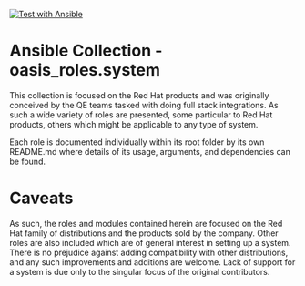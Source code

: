 [![Test with Ansible](https://github.com/oasis-roles/ansible_collection_system/workflows/Test%20with%20Ansible/badge.svg)](https://github.com/oasis-roles/ansible_collection_system/actions)

# Ansible Collection - oasis_roles.system

This collection is focused on the Red Hat products and was originally conceived
by the QE teams tasked with doing full stack integrations. As such a wide
variety of roles are presented, some particular to Red Hat products, others
which might be applicable to any type of system.

Each role is documented individually within its root folder by its own README.md
where details of its usage, arguments, and dependencies can be found.

# Caveats

As such, the roles and modules contained herein are focused on the Red Hat family
of distributions and the products sold by the company. Other roles are also
included which are of general interest in setting up a system. There is no
prejudice against adding compatibility with other distributions, and any such
improvements and additions are welcome. Lack of support for a system is due only
to the singular focus of the original contributors.
